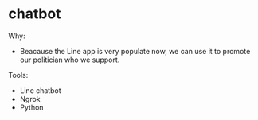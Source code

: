 # chatbot
Why:
- Beacause the Line app is very populate now, we can use it to promote our politician who we support.

Tools:
- Line chatbot 
- Ngrok
- Python
